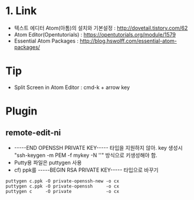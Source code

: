 # 1. Link
* 텍스트 에디터 Atom(아톰)의 설치와 기본설정 : http://dovetail.tistory.com/62
* Atom Editor(Opentutorials) : https://opentutorials.org/module/1579
* Essential Atom Packages : http://blog.hswolff.com/essential-atom-packages/


# Tip
* Split Screen in Atom Editor : cmd-k + arrow key

# Plugin
## remote-edit-ni
* -----END OPENSSH PRIVATE KEY----- 타입을 지원하지 않아. key 생성시 "ssh-keygen -m PEM -f mykey -N ''" 방식으로 키생성해야 함.
* Putty용 파일은 puttygen 사용
* cf) ppk를 -----BEGIN RSA PRIVATE KEY----- 타입으로 바꾸기
```
puttygen c.ppk -O private-openssh-new -o cx
puttygen c.ppk -O private-openssh     -o cx
puttygen c     -O private             -o cx

```
